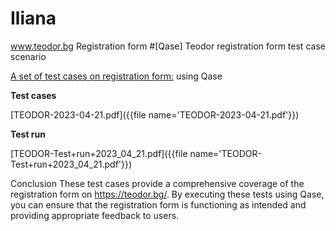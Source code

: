 # Iliana
www.teodor.bg Registration form
#[Qase] Teodor registration form test case scenario

[A set of test cases on registration form:](https://teodor.bg/) using Qase

**Test cases**

[TEODOR-2023-04-21.pdf]({{file name='TEODOR-2023-04-21.pdf'}})


**Test run**

[TEODOR-Test+run+2023_04_21.pdf]({{file name='TEODOR-Test+run+2023_04_21.pdf'}})


Conclusion
These test cases provide a comprehensive coverage of the registration form on https://teodor.bg/. By executing these tests using Qase, you can ensure that the registration form is functioning as intended and providing appropriate feedback to users.












